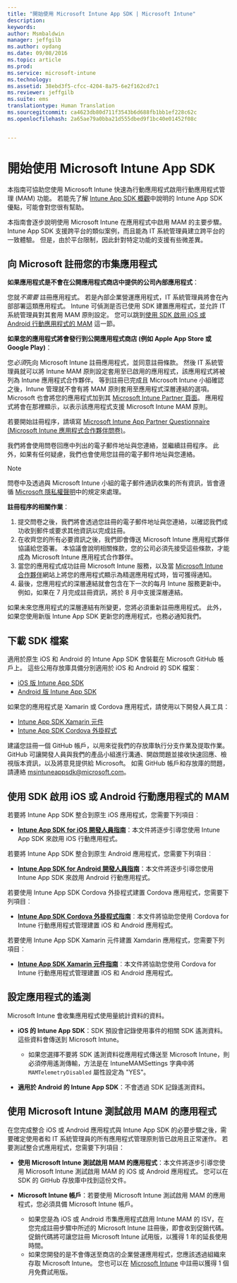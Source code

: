 ```yaml
---
title: "開始使用 Microsoft Intune App SDK | Microsoft Intune"
description: 
keywords: 
author: Msmbaldwin
manager: jeffgilb
ms.author: oydang
ms.date: 09/08/2016
ms.topic: article
ms.prod: 
ms.service: microsoft-intune
ms.technology: 
ms.assetid: 38ebd3f5-cfcc-4204-8a75-6e2f162cd7c1
ms.reviewer: jeffgilb
ms.suite: ems
translationtype: Human Translation
ms.sourcegitcommit: ca4623db80d711f3543b6d688fb1bb1ef228c62c
ms.openlocfilehash: 2a65ae79a0bba21d555dbed9f1bc40e01452f08c


---
```


# <a name="get-started-with-the-microsoft-intune-app-sdk"></a>開始使用 Microsoft Intune App SDK

本指南可協助您使用 Microsoft Intune 快速為行動應用程式啟用行動應用程式管理 (MAM) 功能。 若能先了解 [Intune App SDK 概觀](intune-app-sdk.md)中說明的 Intune App SDK 優點，可能會對您很有幫助。

本指南會逐步說明使用 Microsoft Intune 在應用程式中啟用 MAM 的主要步驟。 Intune App SDK 支援跨平台的類似案例，而且能為 IT 系統管理員建立跨平台的一致體驗。 但是，由於平台限制，因此針對特定功能的支援有些微差異。

## <a name="register-your-store-app-with-microsoft"></a>向 Microsoft 註冊您的市集應用程式

**如果應用程式是不會在公開應用程式商店中提供的公司內部應用程式**：

您就*不需要* 註冊應用程式。 若是內部企業營運應用程式，IT 系統管理員將會在內部部署這類應用程式。 Intune 可偵測是否已使用 SDK 建置應用程式，並允許 IT 系統管理員對其套用 MAM 原則設定。 您可以跳到[使用 SDK 啟用 iOS 或 Android 行動應用程式的 MAM](#enable-your-ios-or-android-mobile-app-for-mam-with-the-sdk) 這一節。

**如果您的應用程式將會發行到公開應用程式商店 (例如 Apple App Store 或 Google Play)**：

您*必須*先向 Microsoft Intune 註冊應用程式，並同意註冊條款。 然後 IT 系統管理員就可以將 Intune MAM 原則設定套用至已啟用的應用程式，該應用程式將被列為 Intune 應用程式合作夥伴。 等到註冊已完成且 Microsoft Intune 小組確認之後，Intune 管理就不會有將 MAM 原則套用至應用程式深層連結的選項。 Microsoft 也會將您的應用程式加到其 [Microsoft Intune Partner 頁面](https://www.microsoft.com/en-us/cloud-platform/microsoft-intune-apps)。 應用程式將會在那裡顯示，以表示該應用程式支援 Microsoft Intune MAM 原則。

若要開始註冊程序，請填寫 [Microsoft Intune App Partner Questionnaire (Microsoft Intune 應用程式合作夥伴問卷)](https://forms.office.com/Pages/ResponsePage.aspx?id=v4j5cvGGr0GRqy180BHbR6oOVGFZ3pxJmwSN1N_eXwJUQUc5Mkw2UVU0VzI5WkhQOEYyMENWNDBWRS4u)。

我們將會使用問卷回應中列出的電子郵件地址與您連絡，並繼續註冊程序。 此外，如果有任何疑慮，我們也會使用您註冊的電子郵件地址與您連絡。

> [!NOTE]
> 問卷中及透過與 Microsoft Intune 小組的電子郵件通訊收集的所有資訊，皆會遵循 [Microsoft 隱私權聲明](https://www.microsoft.com/en-us/privacystatement/default.aspx)中的規定來處理。

**註冊程序的相關作業**：

1. 提交問卷之後，我們將會透過您註冊的電子郵件地址與您連絡，以確認我們成功收到郵件或要求其他資訊以完成註冊。
2. 在收齊您的所有必要資訊之後，我們即會傳送 Microsoft Intune 應用程式夥伴協議給您簽署。 本協議會說明相關條款，您的公司必須先接受這些條款，才能成為 Microsoft Intune 應用程式合作夥伴。
3. 當您的應用程式成功註冊 Microsoft Intune 服務，以及當 [Microsoft Intune 合作夥伴](https://www.microsoft.com/en-us/cloud-platform/microsoft-intune-apps)網站上將您的應用程式顯示為精選應用程式時，皆可獲得通知。
4. 最後，您應用程式的深層連結就會包含在下一次的每月 Intune 服務更新中。 例如，如果在 7 月完成註冊資訊，將於 8 月中支援深層連結。

如果未來您應用程式的深層連結有所變更，您將必須重新註冊應用程式。 此外，如果您使用新版 Intune App SDK 更新您的應用程式，也務必通知我們。



## <a name="download-the-sdk-files"></a>下載 SDK 檔案

適用於原生 iOS 和 Android 的 Intune App SDK 會裝載在 Microsoft GitHub 帳戶上。 這些公用存放庫具備分別適用於 iOS 和 Android 的 SDK 檔案︰

* [iOS 版 Intune App SDK](https://github.com/msintuneappsdk/ms-intune-app-sdk-ios)
* [Android 版 Intune App SDK](https://github.com/msintuneappsdk/ms-intune-app-sdk-android)

如果您的應用程式是 Xamarin 或 Cordova 應用程式，請使用以下開發人員工具：

* [Intune App SDK Xamarin 元件](https://github.com/msintuneappsdk/intune-app-sdk-xamarin)
* [Intune App SDK Cordova 外掛程式](https://github.com/msintuneappsdk/cordova-plugin-ms-intune-mam)

建議您註冊一個 GitHub 帳戶，以用來從我們的存放庫執行分支作業及提取作業。 GitHub 可讓開發人員與我們的產品小組進行溝通、開啟問題並接收快速回應、檢視版本資訊，以及將意見提供給 Microsoft。 如需 GitHub 帳戶和存放庫的問題，請連絡 msintuneappsdk@microsoft.com。





## <a name="enable-your-ios-or-android-mobile-app-for-mam-with-the-sdk"></a>使用 SDK 啟用 iOS 或 Android 行動應用程式的 MAM

若要將 Intune App SDK 整合到原生 iOS 應用程式，您需要下列項目︰

* **[Intune App SDK for iOS 開發人員指南](intune-app-sdk-ios.md)**：本文件將逐步引導您使用 Intune App SDK 來啟用 iOS 行動應用程式。


若要將 Intune App SDK 整合到原生 Android 應用程式，您需要下列項目︰

* **[Intune App SDK for Android 開發人員指南](intune-app-sdk-android.md)**：本文件將逐步引導您使用 Intune App SDK 來啟用 Android 行動應用程式。

若要使用 Intune App SDK Cordova 外掛程式建置 Cordova 應用程式，您需要下列項目︰

* **[Intune App SDK Cordova 外掛程式指南](intune-app-sdk-cordova)**︰本文件將協助您使用 Cordova for Intune 行動應用程式管理建置 iOS 和 Android 應用程式。

若要使用 Intune App SDK Xamarin 元件建置 Xamdarin 應用程式，您需要下列項目︰

* **[Intune App SDK Xamarin 元件指南](intune-app-sdk-xamarin)**︰本文件將協助您使用 Cordova for Intune 行動應用程式管理建置 iOS 和 Android 應用程式。




## <a name="configure-telemetry-for-your-app"></a>設定應用程式的遙測

Microsoft Intune 會收集應用程式使用量統計資料的資料。

* **iOS 的 Intune App SDK**：SDK 預設會記錄使用事件的相關 SDK 遙測資料。 這些資料會傳送到 Microsoft Intune。

    * 如果您選擇不要將 SDK 遙測資料從應用程式傳送至 Microsoft Intune，則必須停用遙測傳輸，方法是在 IntuneMAMSettings 字典中將 `MAMTelemetryDisabled` 屬性設定為 "YES"。

* **適用於 Android 的 Intune App SDK**：不會透過 SDK 記錄遙測資料。

## <a name="test-your-mam-enabled-app-with-microsoft-intune"></a>使用 Microsoft Intune 測試啟用 MAM 的應用程式

在您完成整合 iOS 或 Android 應用程式與 Intune App SDK 的必要步驟之後，需要確定使用者和 IT 系統管理員的所有應用程式管理原則皆已啟用且正常運作。 若要測試整合式應用程式，您需要下列項目：

<!--TODO-->

* **使用 Microsoft Intune 測試啟用 MAM 的應用程式**：本文件將逐步引導您使用 Microsoft Intune 測試啟用 MAM 的 iOS 或 Android 應用程式。 您可以在 SDK 的 GitHub 存放庫中找到這份文件。

* **Microsoft Intune 帳戶**：若要使用 Microsoft Intune 測試啟用 MAM 的應用程式，您必須具備 Microsoft Intune 帳戶。
    * 如果您是為 iOS 或 Android 市集應用程式啟用 Intune MAM 的 ISV，在您完成註冊步驟中所述的 Microsoft Intune 註冊後，即會收到促銷代碼。 促銷代碼將可讓您註冊 Microsoft Intune 試用版，以獲得 1 年的延長使用時間。
    * 如果您開發的是不會傳送至商店的企業營運應用程式，您應該透過組織來存取 Microsoft Intune。 您也可以在 [Microsoft Intune](https://portal.office.com/Signup/Signup.aspx?OfferId=40BE278A-DFD1-470a-9EF7-9F2596EA7FF9&dl=INTUNE_A&ali=1#0) 中註冊以獲得 1 個月免費試用版。



<!--HONumber=Nov16_HO3-->



